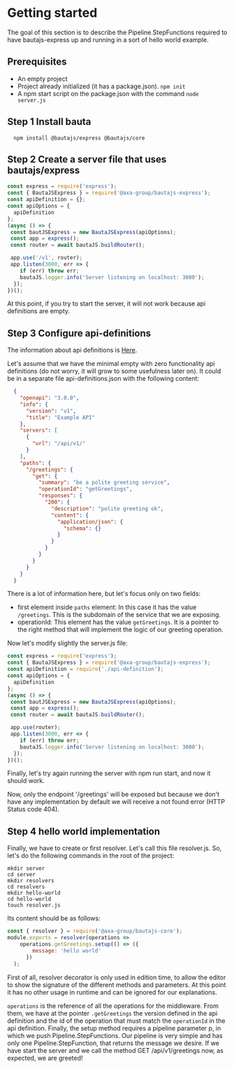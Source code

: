 # Getting started

The goal of this section is to describe the Pipeline.StepFunctions required to have bautajs-express up and running in a sort of hello world example.

## Prerequisites
- An empty project
- Project already initialized (it has a package.json). ``npm init``
- A npm start script on the package.json with the command `node server.js`

## Step 1 Install bauta

```console
  npm install @bautajs/express @bautajs/core
```

## Step 2 Create a server file that uses bautajs/express

```js
const express = require('express');
const { BautaJSExpress } = require('@axa-group/bautajs-express');
const apiDefinition = {};
const apiOptions = {
  apiDefinition
};
(async () => {
 const bautJSExpress = new BautaJSExpress(apiOptions);
 const app = express();
 const router = await bautaJS.buildRouter();

 app.use('/v1', router);
 app.listen(3000, err => {
    if (err) throw err;
    bautaJS.logger.info('Server listening on localhost: 3000');
  });
})();
```

At this point, if you try to start the server, it will not work because api definitions are empty.

## Step 3 Configure api-definitions

The information about api definitions is [Here](./api-definition.md).

Let's assume that we have the minimal empty with zero functionality api definitions (do not worry, it will grow to some usefulness later on). It could be in a separate file api-definitions.json with the following content:

```json
  {
    "openapi": "3.0.0",
    "info": {
      "version": "v1",
      "title": "Example API"
    },
    "servers": [
      {
        "url": "/api/v1/"
      }
    ],
    "paths": {
      "/greetings": {
        "get": {
          "summary": "be a polite greeting service",
          "operationId": "getGreetings",
          "responses": {
            "200": {
              "description": "polite greeting ok",
              "content": {
                "application/json": {
                  "schema": {}
                }
              }
            }
          }
        }
      }
    }
  }
```

There is a lot of information here, but let's focus only on two fields:

- first element inside ```paths``` element: In this case it has the value ```/greetings```. This is the subdomain of the service that we are exposing.
- operationId: This element has the value ```getGreetings```. It is a pointer to the right method that will implement the logic of our greeting operation.

Now let's modify slightly the server.js file:

```js
const express = require('express');
const { BautaJSExpress } = require('@axa-group/bautajs-express');
const apiDefinition = require('./api-definition');
const apiOptions = {
  apiDefinition
};
(async () => {
 const bautJSExpress = new BautaJSExpress(apiOptions);
 const app = express();
 const router = await bautaJS.buildRouter();

 app.use(router);
 app.listen(3000, err => {
    if (err) throw err;
    bautaJS.logger.info('Server listening on localhost: 3000');
  });
})();
```

Finally, let's try again running the server with npm run start, and now it should work.

Now, only the endpoint '/greetings' will be exposed but because we don't have any implementation by default we will receive a not found error (HTTP Status code 404).

## Step 4 hello world implementation
Finally, we have to create or first resolver. Let's call this file resolver.js. So, let's do the following commands in the root of the project:

```console
mkdir server
cd server
mkdir resolvers
cd resolvers
mkdir hello-world
cd hello-world
touch resolver.js
```

Its content should be as follows:
```js
const { resolver } = require('@axa-group/bautajs-core');
module.exports = resolver(operations =>
    operations.getGreetings.setup(() => ({
        message: 'hello world'
      })
  );
```

First of all, resolver decorator is only used in edition time, to allow the editor to show the signature of the different methods and
parameters. At this point it has no other usage in runtime and can be ignored for our explanations.

`operations` is the reference of all the operations for the middleware. From them, we have at the pointer `.getGreetings`  the version defined in the api definition and the id of the operation that must match the `operationId` in the api definition.
Finally, the setup method requires a pipeline parameter p, in which we push Pipeline.StepFunctions. Our pipeline is very simple and has only one Pipeline.StepFunction, that returns the message we desire.
If we have start the server and we call the method GET /api/v1/greetings now, as expected, we are greeted!
